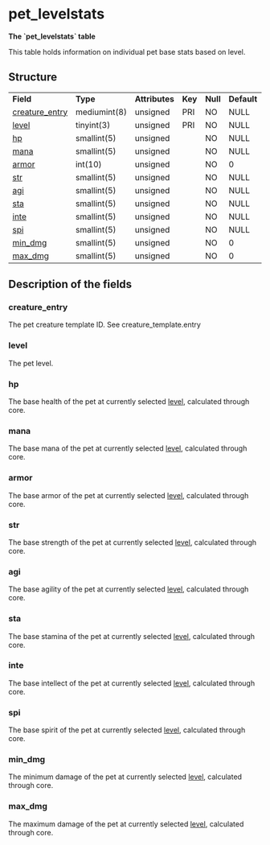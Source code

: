# pet\_levelstats

**The \`pet\_levelstats\` table**

This table holds information on individual pet base stats based on level.

## Structure

|                                    |              |                |         |          |             |           |             |
|------------------------------------|--------------|----------------|---------|----------|-------------|-----------|-------------|
| **Field**                          | **Type**     | **Attributes** | **Key** | **Null** | **Default** | **Extra** | **Comment** |
| [creature\_entry](#creature_entry) | mediumint(8) | unsigned       | PRI     | NO       | NULL        |           |             |
| [level](#level)                    | tinyint(3)   | unsigned       | PRI     | NO       | NULL        |           |             |
| [hp](#hp)                          | smallint(5)  | unsigned       |         | NO       | NULL        |           |             |
| [mana](#mana)                      | smallint(5)  | unsigned       |         | NO       | NULL        |           |             |
| [armor](#armor)                    | int(10)      | unsigned       |         | NO       | 0           |           |             |
| [str](#str)                        | smallint(5)  | unsigned       |         | NO       | NULL        |           |             |
| [agi](#agi)                        | smallint(5)  | unsigned       |         | NO       | NULL        |           |             |
| [sta](#sta)                        | smallint(5)  | unsigned       |         | NO       | NULL        |           |             |
| [inte](#inte)                      | smallint(5)  | unsigned       |         | NO       | NULL        |           |             |
| [spi](#spi)                        | smallint(5)  | unsigned       |         | NO       | NULL        |           |             |
| [min_dmg](#min_dmg)                | smallint(5)  | unsigned       |         | NO       | 0           |           |             |
| [max_dmg](#max_dmg)                | smallint(5)  | unsigned       |         | NO       | 0           |           |             |

## Description of the fields

### creature\_entry

The pet creature template ID. See creature\_template.entry

### level

The pet level.

### hp

The base health of the pet at currently selected [level](#level), calculated through core.

### mana

The base mana of the pet at currently selected [level](#level), calculated through core.

### armor

The base armor of the pet at currently selected [level](#level), calculated through core.

### str

The base strength of the pet at currently selected [level](#level), calculated through core.

### agi

The base agility of the pet at currently selected [level](#level), calculated through core.

### sta

The base stamina of the pet at currently selected [level](#level), calculated through core.

### inte

The base intellect of the pet at currently selected [level](#level), calculated through core.

### spi

The base spirit of the pet at currently selected [level](#level), calculated through core.

### min\_dmg

The minimum damage of the pet at currently selected [level](#level), calculated through core.

### max\_dmg

The maximum damage of the pet at currently selected [level](#level), calculated through core.
